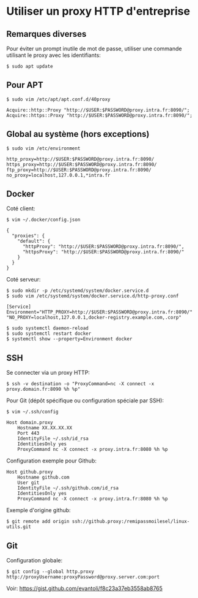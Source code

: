 # Utiliser un proxy HTTP d'entreprise

## Remarques diverses

Pour éviter un prompt inutile de mot de passe, utiliser une commande utilisant le proxy avec les identifiants:

    $ sudo apt update
    

## Pour APT

    $ sudo vim /etc/apt/apt.conf.d/40proxy
    
    Acquire::http::Proxy "http://$USER:$PASSWORD@proxy.intra.fr:8090/";
    Acquire::https::Proxy "http://$USER:$PASSWORD@proxy.intra.fr:8090/";
  
    
## Global au système (hors exceptions)

    $ sudo vim /etc/environment
    
    http_proxy=http://$USER:$PASSWORD@proxy.intra.fr:8090/
    https_proxy=http://$USER:$PASSWORD@proxy.intra.fr:8090/
    ftp_proxy=http://$USER:$PASSWORD@proxy.intra.fr:8090/
    no_proxy=localhost,127.0.0.1,*intra.fr
    

## Docker 
    
Coté client:    
    
    $ vim ~/.docker/config.json
    
    {
      "proxies": {
        "default": {
          "httpProxy": "http://$USER:$PASSWORD@proxy.intra.fr:8090/",
          "httpsProxy": "http://$USER:$PASSWORD@proxy.intra.fr:8090/"
        }
      }
    }
    

Coté serveur:

    $ sudo mkdir -p /etc/systemd/system/docker.service.d
    $ sudo vim /etc/systemd/system/docker.service.d/http-proxy.conf
    
    [Service]
    Environment="HTTP_PROXY=http://$USER:$PASSWORD@proxy.intra.fr:8090/" "NO_PROXY=localhost,127.0.0.1,docker-registry.example.com,.corp"
    
    $ sudo systemctl daemon-reload
    $ sudo systemctl restart docker
    $ systemctl show --property=Environment docker
    

## SSH

Se connecter via un proxy HTTP:

    $ ssh -v destination -o "ProxyCommand=nc -X connect -x proxy.domain.fr:8090 %h %p"
    
    
Pour Git (dépôt spécifique ou configuration spéciale par SSH):

    $ vim ~/.ssh/config
    
    Host domain.proxy
    	Hostname XX.XX.XX.XX
    	Port 443
    	IdentityFile ~/.ssh/id_rsa
    	IdentitiesOnly yes
        ProxyCommand nc -X connect -x proxy.intra.fr:8080 %h %p


Configuration exemple pour Github:
    
    Host github.proxy
        Hostname github.com
        User git
        IdentityFile ~/.ssh/github.com/id_rsa
        IdentitiesOnly yes
        ProxyCommand nc -X connect -x proxy.intra.fr:8080 %h %p
    

Exemple d'origine github:
    
    $ git remote add origin ssh://github.proxy:/remipassmoilesel/linux-utils.git 
    

## Git

Configuration globale:

    $ git config --global http.proxy http://proxyUsername:proxyPassword@proxy.server.com:port
    
Voir: https://gist.github.com/evantoli/f8c23a37eb3558ab8765    